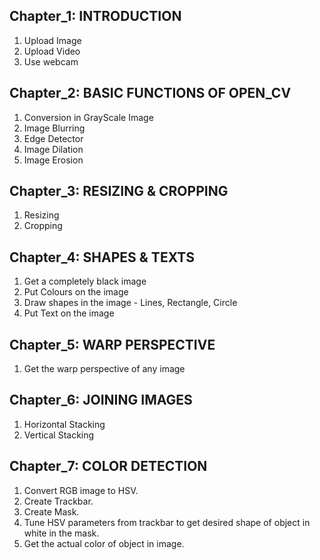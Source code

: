 ## Chapter_1: INTRODUCTION
1. Upload Image
2. Upload Video
3. Use webcam 
## Chapter_2: BASIC FUNCTIONS OF OPEN_CV
1. Conversion in GrayScale Image
2. Image Blurring
3. Edge Detector
4. Image Dilation
5. Image Erosion
## Chapter_3: RESIZING & CROPPING
1. Resizing
2. Cropping
## Chapter_4: SHAPES & TEXTS
1. Get a completely black image
2. Put Colours on the image
3. Draw shapes in the image - Lines, Rectangle, Circle
4. Put Text on the image
## Chapter_5: WARP PERSPECTIVE
1. Get the warp perspective of any image
## Chapter_6: JOINING IMAGES 
1. Horizontal Stacking
2. Vertical Stacking
## Chapter_7: COLOR DETECTION
1. Convert RGB image to HSV.
2. Create Trackbar.
3. Create Mask.
4. Tune HSV parameters from trackbar to get desired shape of object in white in the mask. 
5. Get the actual color of object in image.

